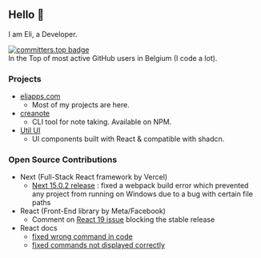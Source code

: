 ## Hello 👋
I am Eli, a Developer.

[![committers.top badge](https://user-badge.committers.top/belgium_private/elitalpa.svg)](https://user-badge.committers.top/belgium_private/elitalpa)  
In the Top of most active GitHub users in Belgium (I code a lot).

### Projects

- [eliapps.com](https://eliapps.com)
  - Most of my projects are here.
- [creanote](https://github.com/elitalpa/creanote)
  - CLI tool for note taking. Available on NPM.
- [Util UI](https://utilui.com/)
  - UI components built with React & compatible with shadcn.

### Open Source Contributions

- Next (Full-Stack React framework by Vercel)
  - [Next 15.0.2 release](https://github.com/vercel/next.js/releases/tag/v15.0.2) : fixed a webpack build error which prevented any project from running on Windows due to a bug with certain file paths
- React (Front-End library by Meta/Facebook)
  - Comment on [React 19 issue](https://github.com/facebook/react/issues/29898#issuecomment-2494980573) blocking the stable release
- React docs
  - [fixed wrong command in code](https://github.com/reactjs/react.dev/pull/7615)
  - [fixed commands not displayed correctly](https://github.com/reactjs/react.dev/pull/7624)

<!--
**elitalpa/elitalpa** is a ✨ _special_ ✨ repository because its `README.md` (this file) appears on your GitHub profile.

Here are some ideas to get you started:

- 🔭 I’m currently working on ...
- 🌱 I’m currently learning ...
- 👯 I’m looking to collaborate on ...
- 🤔 I’m looking for help with ...
- 💬 Ask me about ...
- 📫 How to reach me: ...
- 😄 Pronouns: ...
- ⚡ Fun fact: ...
-->
